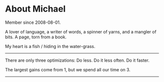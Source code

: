 # About Michael

<a rel="me" href="https://phire.place/@creachadair"></a>

Member since 2008-08-01.

A lover of language,
a writer of words,
a spinner of yarns,
and a mangler of bits.
A page, torn from a book.

My heart is a fish / hiding in the water-grass.

---

There are only three optimizations: Do less. Do it less often. Do it faster.

The largest gains come from 1, but we spend all our time on 3.

---
